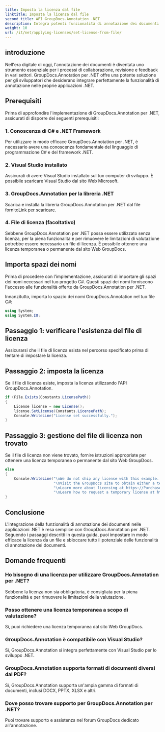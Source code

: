 ```yaml
---
title: Imposta la licenza dal file
linktitle: Imposta la licenza dal file
second_title: API GroupDocs.Annotation .NET
description: Integra potenti funzionalità di annotazione dei documenti nelle tue applicazioni .NET senza soluzione di continuità con GroupDocs.Annotation per .NET.
weight: 10
url: /it/net/applying-licenses/set-license-from-file/
---
```

## introduzione
Nell'era digitale di oggi, l'annotazione dei documenti è diventata uno strumento essenziale per i processi di collaborazione, revisione e feedback in vari settori. GroupDocs.Annotation per .NET offre una potente soluzione per gli sviluppatori che desiderano integrare perfettamente la funzionalità di annotazione nelle proprie applicazioni .NET.
## Prerequisiti
Prima di approfondire l'implementazione di GroupDocs.Annotation per .NET, assicurati di disporre dei seguenti prerequisiti:
### 1. Conoscenza di C# e .NET Framework
Per utilizzare in modo efficace GroupDocs.Annotation per .NET, è necessario avere una conoscenza fondamentale del linguaggio di programmazione C# e del framework .NET.
### 2. Visual Studio installato
Assicurati di avere Visual Studio installato sul tuo computer di sviluppo. È possibile scaricare Visual Studio dal sito Web Microsoft.
### 3. GroupDocs.Annotation per la libreria .NET
 Scarica e installa la libreria GroupDocs.Annotation per .NET dal file fornito[Link per scaricare](https://releases.groupdocs.com/annotation/net/).
### 4. File di licenza (facoltativo)
Sebbene GroupDocs.Annotation per .NET possa essere utilizzato senza licenza, per la piena funzionalità e per rimuovere le limitazioni di valutazione potrebbe essere necessario un file di licenza. È possibile ottenere una licenza temporanea o permanente dal sito Web GroupDocs.

## Importa spazi dei nomi
Prima di procedere con l'implementazione, assicurati di importare gli spazi dei nomi necessari nel tuo progetto C#. Questi spazi dei nomi forniscono l'accesso alle funzionalità offerte da GroupDocs.Annotation per .NET.

Innanzitutto, importa lo spazio dei nomi GroupDocs.Annotation nel tuo file C#:
```csharp
using System;
using System.IO;
```
## Passaggio 1: verificare l'esistenza del file di licenza
Assicurarsi che il file di licenza esista nel percorso specificato prima di tentare di impostare la licenza.
## Passaggio 2: imposta la licenza
Se il file di licenza esiste, imposta la licenza utilizzando l'API GroupDocs.Annotation.
```csharp
if (File.Exists(Constants.LicensePath))
{
    License license = new License();
    license.SetLicense(Constants.LicensePath);
    Console.WriteLine("License set successfully.");
}
```
## Passaggio 3: gestione del file di licenza non trovato
Se il file di licenza non viene trovato, fornire istruzioni appropriate per ottenere una licenza temporanea o permanente dal sito Web GroupDocs.
```csharp
else
{
    Console.WriteLine("\nWe do not ship any license with this example. " +
                      "\nVisit the GroupDocs site to obtain either a temporary or permanent license. " +
                      "\nLearn more about licensing at https://Purchase.groupdocs.com/faqs/licensing. " +
                      "\nLearn how to request a temporary license at https://Purchase.groupdocs.com/temporary-license.");
}
```

## Conclusione
L'integrazione della funzionalità di annotazione dei documenti nelle applicazioni .NET è resa semplice con GroupDocs.Annotation per .NET. Seguendo i passaggi descritti in questa guida, puoi impostare in modo efficace la licenza da un file e sbloccare tutto il potenziale delle funzionalità di annotazione dei documenti.
## Domande frequenti
### Ho bisogno di una licenza per utilizzare GroupDocs.Annotation per .NET?
Sebbene la licenza non sia obbligatoria, è consigliata per la piena funzionalità e per rimuovere le limitazioni della valutazione.
### Posso ottenere una licenza temporanea a scopo di valutazione?
Sì, puoi richiedere una licenza temporanea dal sito Web GroupDocs.
### GroupDocs.Annotation è compatibile con Visual Studio?
Sì, GroupDocs.Annotation si integra perfettamente con Visual Studio per lo sviluppo .NET.
### GroupDocs.Annotation supporta formati di documenti diversi dal PDF?
Sì, GroupDocs.Annotation supporta un'ampia gamma di formati di documenti, inclusi DOCX, PPTX, XLSX e altri.
### Dove posso trovare supporto per GroupDocs.Annotation per .NET?
Puoi trovare supporto e assistenza nel forum GroupDocs dedicato all'annotazione.
